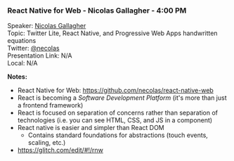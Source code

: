 ### React Native for Web - Nicolas Gallagher - 4:00 PM
Speaker: [Nicolas Gallagher](https://github.com/necolas) <br>
Topic: Twitter Lite, React Native, and Progressive Web Apps handwritten equations <br>
Twitter: [@necolas](https://twitter.com/necolas) <br>
Presentation Link: N/A <br>
Local: N/A <br>

**Notes:**
- React Native for Web: https://github.com/necolas/react-native-web
- React is becoming a *Software Development Platform* (it's more than just a frontend framework)
- React is focused on separation of concerns rather than separation of technologies (i.e. you can see HTML, CSS, and JS in a component)
- React native is easier and simpler than React DOM
    + Contains standard foundations for abstractions (touch events, scaling, etc.)
- https://glitch.com/edit/#!/rnw